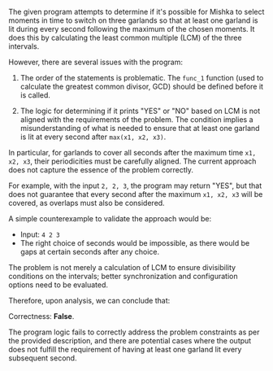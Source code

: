 The given program attempts to determine if it's possible for Mishka to select moments in time to switch on three garlands so that at least one garland is lit during every second following the maximum of the chosen moments. It does this by calculating the least common multiple (LCM) of the three intervals.

However, there are several issues with the program:

1. The order of the statements is problematic. The `func_1` function (used to calculate the greatest common divisor, GCD) should be defined before it is called.
   
2. The logic for determining if it prints "YES" or "NO" based on LCM is not aligned with the requirements of the problem. The condition implies a misunderstanding of what is needed to ensure that at least one garland is lit at every second after `max(x1, x2, x3)`. 

In particular, for garlands to cover all seconds after the maximum time `x1, x2, x3`, their periodicities must be carefully aligned. The current approach does not capture the essence of the problem correctly. 

For example, with the input `2, 2, 3`, the program may return "YES", but that does not guarantee that every second after the maximum `x1, x2, x3` will be covered, as overlaps must also be considered.

A simple counterexample to validate the approach would be:
- Input: `4 2 3`
- The right choice of seconds would be impossible, as there would be gaps at certain seconds after any choice.

The problem is not merely a calculation of LCM to ensure divisibility conditions on the intervals; better synchronization and configuration options need to be evaluated.

Therefore, upon analysis, we can conclude that:

Correctness: **False**. 

The program logic fails to correctly address the problem constraints as per the provided description, and there are potential cases where the output does not fulfill the requirement of having at least one garland lit every subsequent second.